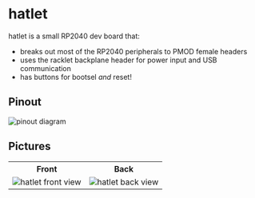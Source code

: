 # hatlet

hatlet is a small RP2040 dev board that:
- breaks out most of the RP2040 peripherals to PMOD female headers
- uses the racklet backplane header for power input and USB communication
- has buttons for bootsel _and_ reset!

## Pinout
![pinout diagram](./pinout.svg)

## Pictures
<table>
    <tr>
        <th>Front</th>
        <th>Back</th>
    </tr>
    <tr>
        <td><img alt="hatlet front view" src=./pictures/hatlet-0.1.0-front-alpha.png></td>
        <td><img alt="hatlet back view" src=./pictures/hatlet-0.1.0-back-alpha.png></td>
    </tr>
</table>
